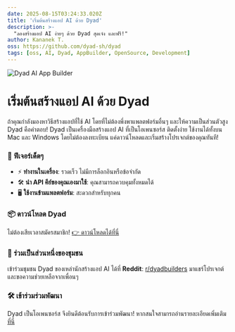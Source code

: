 ```yaml
---
date: 2025-08-15T03:24:33.020Z
title: 'เริ่มต้นสร้างแอป AI ด้วย Dyad'
description: >-
  "ลองสร้างแอป AI ง่ายๆ ด้วย Dyad สุดเจ๋ง และฟรี!"
author: Kananek T.
oss: https://github.com/dyad-sh/dyad
tags: [oss, AI, Dyad, AppBuilder, OpenSource, Development]
---
```


![Dyad AI App Builder](https://github.com/user-attachments/assets/f6c83dfc-6ffd-4d32-93dd-4b9c46d17790)

# เริ่มต้นสร้างแอป AI ด้วย Dyad

ถ้าคุณกำลังมองหาวิธีสร้างแอปที่ใช้ AI โดยที่ไม่ต้องพึ่งพาแพลตฟอร์มอื่นๆ และให้ความเป็นส่วนตัวสูง Dyad คือคำตอบ! Dyad เป็นเครื่องมือสร้างแอป AI ที่เป็นโอเพนซอร์ส ติดตั้งง่าย ใช้งานได้ทั้งบน Mac และ Windows โดยไม่ต้องลงทะเบียน แค่ดาวน์โหลดและเริ่มสร้างโปรเจกต์ของคุณทันที!

### 🚀 ฟีเจอร์เด็ดๆ

- ⚡️ **ทำงานในเครื่อง**: รวดเร็ว ไม่มีการล็อกอินหรือข้อจำกัด
- 🛠 **นำ API คีย์ของคุณเองมาใช้**: คุณสามารถควบคุมทั้งหมดได้
- 🖥️ **ใช้งานข้ามแพลตฟอร์ม**: สะดวกสำหรับทุกคน

### 📦 ดาวน์โหลด Dyad

ไม่ต้องเสียเวลาสมัครสมาชิก! [👉 ดาวน์โหลดได้ที่นี่](https://www.dyad.sh/#download)

### 🤝 ร่วมเป็นส่วนหนึ่งของชุมชน

เข้าร่วมชุมชน Dyad ของเหล่านักสร้างแอป AI ได้ที่ **Reddit**: [r/dyadbuilders](https://www.reddit.com/r/dyadbuilders/) มาแชร์โปรเจกต์และขอความช่วยเหลือจากเพื่อนๆ

### 🛠️ เข้าร่วมร่วมพัฒนา

Dyad เป็นโอเพนซอร์ส จึงยินดีต้อนรับการเข้าร่วมพัฒนา! หากสนใจสามารถอ่านรายละเอียดเพิ่มเติม [ที่นี่](./CONTRIBUTING.md)
